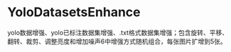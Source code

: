 # YoloDatasetsEnhance
yolo数据增强、yolo已标注数据集增强、.txt格式数据集增强；包含旋转、平移、翻转、裁剪、调整亮度和增加噪声6中增强方式随机组合，每张图片扩增到5张。
